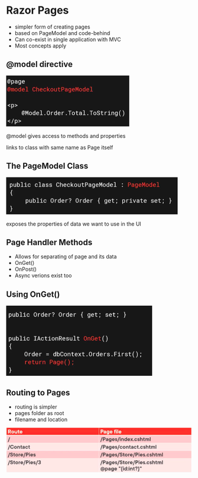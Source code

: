 # Razor Pages 
- simpler form of creating pages
- based on PageModel and code-behind
- Can co-exist in single application with MVC
- Most concepts apply


## @model directive
![model](img/Model.png)

@model gives access to methods and properties

links to class with same name as Page itself

## The PageModel Class
![PageModelClass](img/PageModelClass.png)

exposes the properties of data we want to use in the UI

## Page Handler Methods
- Allows for separating of page and its data
- OnGet()
- OnPost()
- Async verions exist too

## Using OnGet()
![onget](img/OnGet.png)

## Routing to Pages
- routing is simpler
- pages folder as root
- filename and location

![routing](img/routing.png)
